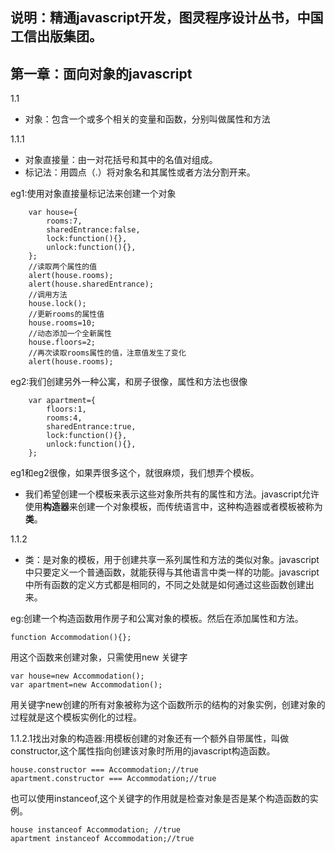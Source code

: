 说明：精通javascript开发，图灵程序设计丛书，中国工信出版集团。
---


第一章：面向对象的javascript
---
1.1
- 对象：包含一个或多个相关的变量和函数，分别叫做属性和方法

1.1.1
- 对象直接量：由一对花括号和其中的名值对组成。
- 标记法：用圆点（.）将对象名和其属性或者方法分割开来。

eg1:使用对象直接量标记法来创建一个对象
```
	var house={
		rooms:7,
		sharedEntrance:false,
		lock:function(){},
		unlock:function(){},
	};
	//读取两个属性的值
	alert(house.rooms);
	alert(house.sharedEntrance);
	//调用方法
	house.lock();
	//更新rooms的属性值
	house.rooms=10;
	//动态添加一个全新属性
	house.floors=2;
	//再次读取rooms属性的值，注意值发生了变化
	alert(house.rooms);
```
eg2:我们创建另外一种公寓，和房子很像，属性和方法也很像
```
	var apartment={
		floors:1,
		rooms:4,
		sharedEntrance:true,
		lock:function(){},
		unlock:function(){},
	};
```
eg1和eg2很像，如果弄很多这个，就很麻烦，我们想弄个模板。

- 我们希望创建一个模板来表示这些对象所共有的属性和方法。javascript允许使用**构造器**来创建一个对象模板，而传统语言中，这种构造器或者模板被称为**类**。

1.1.2
- 类：是对象的模板，用于创建共享一系列属性和方法的类似对象。javascript中只要定义一个普通函数，就能获得与其他语言中类一样的功能。javascript中所有函数的定义方式都是相同的，不同之处就是如何通过这些函数创建出来。

eg:创建一个构造函数用作房子和公寓对象的模板。然后在添加属性和方法。
```
function Accommodation(){};
```
用这个函数来创建对象，只需使用new 关键字
```
var house=new Accommodation();
var apartment=new Accommodation();
```
用关键字new创建的所有对象被称为这个函数所示的结构的对象实例，创建对象的过程就是这个模板实例化的过程。

1.1.2.1找出对象的构造器:用模板创建的对象还有一个额外自带属性，叫做constructor,这个属性指向创建该对象时所用的javascript构造函数。
```
house.constructor === Accommodation;//true
apartment.constructor === Accommodation;//true
```
也可以使用instanceof,这个关键字的作用就是检查对象是否是某个构造函数的实例。
```
house instanceof Accommodation; //true
apartment instanceof Accommodation;//true
```